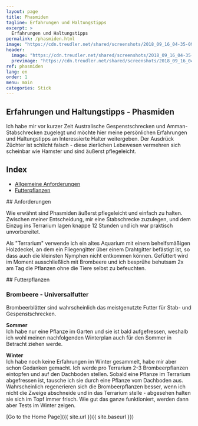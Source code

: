 ```yaml
---
layout: page
title: Phasmiden
tagline: Erfahrungen und Haltungstipps
excerpt: >
  Erfahrungen und Haltungstipps
permalink: /phasmiden.html
image: "https://cdn.treudler.net/shared/screenshots/2018_09_16_04-35-09_wboRAlyPTijoyfAKKMcQ.png"
header:
  image: "https://cdn.treudler.net/shared/screenshots/2018_09_16_04-35-09_wboRAlyPTijoyfAKKMcQ.png"
  previmage: "https://cdn.treudler.net/shared/screenshots/2018_09_16_04-35-09_wboRAlyPTijoyfAKKMcQ.png"
ref: phasmiden
lang: en
order: 1
menu: main
categories: Stick
---
```



## Erfahrungen und Haltungstipps - Phasmiden

Ich habe mir vor kurzer Zeit Australische Gespenstschrecken und Amman-Stabschrecken zugelegt und möchte hier meine persönlichen Erfahrungen und Haltungstipps an Interessierte Halter weitergeben. Der Ausdrück Züchter ist schlicht falsch - diese zierlichen Lebewesen vermehren sich scheinbar wie Hamster und sind äußerst pflegeleicht.

## Index

* [Allgemeine Anforderungen](#anforderungen)
* [Futterpflanzen](#futter)

<div id="anforderungen"></div>
## Anforderungen

Wie erwähnt sind Phasmiden äußerst pflegeleicht und einfach zu halten. Zwischen meiner Entscheidung, mir eine Stabschrecke zuzulegen, und dem Einzug ins Terrarium lagen knappe 12 Stunden und ich war praktisch unvorbereitet.

Als "Terrarium" verwende ich ein altes Aquarium mit einem behelfsmäßigen Holzdeckel, an dem ein Fliegengitter über einem Drahtgitter befästigt ist, so dass auch die kleinsten Nymphen nicht entkommen können. Gefüttert wird im Moment ausschließlich mit Brombeere und ich besprühe behutsam 2x am Tag die Pflanzen ohne die Tiere selbst zu befeuchten.

<div id="futter"></div>
## Futterpflanzen

### Brombeere - Universalfutter
Brombeerblätter sind wahrscheinlich das meistgenutzte Futter für Stab- und Gespenstschrecken.

**Sommer**<br>
Ich habe nur eine Pflanze im Garten und sie ist bald aufgefressen, weshalb ich wohl meinen nachfolgenden Winterplan auch für den Sommer in Betracht ziehen werde.
   
**Winter**<br>
Ich habe noch keine Erfahrungen im Winter gesammelt, habe mir aber schon Gedanken gemacht. Ich werde pro Terrarium 2-3 Brombeerpflanzen eintopfen und auf den Dachboden stellen. Sobald eine Pflanze im Terrarium abgefressen ist, tausche ich sie durch eine Pflanze vom Dachboden aus. Wahrscheinlich regenerieren sich die Brombeerpflanzen besser, wenn ich nicht die Zweige abschneide und in das Terrarium stelle - abgesehen halten sie sich im Topf immer frisch. Wie gut das ganze funktioniert, werden dann aber Tests im Winter zeigen.


[Go to the Home Page]({{ site.url }}{{ site.baseurl }})